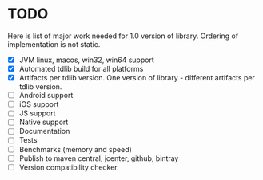 # TODO

Here is list of major work needed for 1.0 version of library.
Ordering of implementation is not static.

- [x] JVM linux, macos, win32, win64 support
- [x] Automated tdlib build for all platforms
- [x] Artifacts per tdlib version. One version of library - different artifacts per tdlib version.
- [ ] Android support
- [ ] iOS support
- [ ] JS support
- [ ] Native support
- [ ] Documentation
- [ ] Tests
- [ ] Benchmarks (memory and speed)
- [ ] Publish to maven central, jcenter, github, bintray
- [ ] Version compatibility checker
